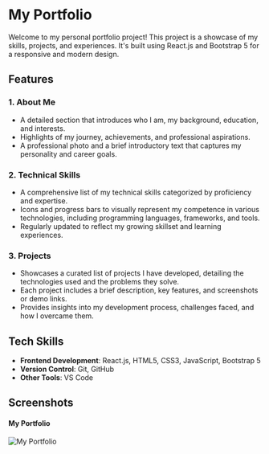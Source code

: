# My Portfolio

Welcome to my personal portfolio project! This project is a showcase of my skills, projects, and experiences. It's built using React.js and Bootstrap 5 for a responsive and modern design.

## Features

### 1. About Me

- A detailed section that introduces who I am, my background, education, and interests.
- Highlights of my journey, achievements, and professional aspirations.
- A professional photo and a brief introductory text that captures my personality and career goals.

### 2. Technical Skills

- A comprehensive list of my technical skills categorized by proficiency and expertise.
- Icons and progress bars to visually represent my competence in various technologies, including programming languages, frameworks, and tools.
- Regularly updated to reflect my growing skillset and learning experiences.

### 3. Projects

- Showcases a curated list of projects I have developed, detailing the technologies used and the problems they solve.
- Each project includes a brief description, key features, and screenshots or demo links.
- Provides insights into my development process, challenges faced, and how I overcame them.


## Tech Skills

- **Frontend Development**: React.js, HTML5, CSS3, JavaScript, Bootstrap 5
- **Version Control**: Git, GitHub
- **Other Tools**: VS Code

## Screenshots

#### My Portfolio

![My Portfolio](https://res.cloudinary.com/dciyhg0ue/image/upload/v1716269828/gitImage/bprrh07dfgcaifx34hhn.png)
